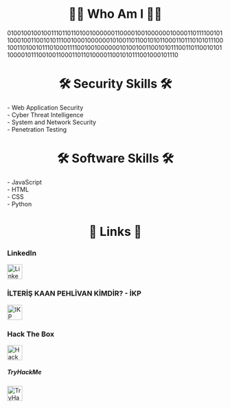 <h1 align="center"> 🕵️‍♂️ Who Am I 🕵️‍♂️ </h1>
<p>0100100100100111011011010010000001100001001000000100001101111001011000100110010101110010001000000101001101100101011000110111010101110010011010010111010001111001001000000101001001100101011100110110010101100001011100100110001101101000011001010111001000101110</p>

<h1 align="center"> 🛠 Security Skills 🛠 </h1>
<p>- Web Application Security<br>
- Cyber Threat Intelligence<br>
- System and Network Security<br>
- Penetration Testing</p>

<h1 align="center"> 🛠 Software Skills 🛠 </h1>
<p>- JavaScript<br>
- HTML<br>
- CSS<br>
- Python</p>

<h1 align="center"> 🔗 Links 🔗 </h1>
<h3>LinkedIn</h3>
<a href="https://www.linkedin.com/in/ilteris-kaan-pehlivan/">
<img border="0" alt="LinkedIn" src="https://play-lh.googleusercontent.com/kMofEFLjobZy_bCuaiDogzBcUT-dz3BBbOrIEjJ-hqOabjK8ieuevGe6wlTD15QzOqw" width="35" height="35">
</a>
<br>
<h3>İLTERİŞ KAAN PEHLİVAN KİMDİR? - İKP</h3>
<a href="https://www.ilteriskaanpehlivan.com.tr/">
<img border="0" alt="IKP" src="https://www.ilteriskaanpehlivan.com.tr/wp-content/uploads/cropped-ikplogodeneme-2-32x32.png" width="35" height="35">
</a>
<br>
<h3>Hack The Box</h3>
<a href="https://app.hackthebox.com/users/551538">
<img border="0" alt="HackTheBox" src="https://media-exp2.licdn.com/dms/image/C4D0BAQEuMmUvlz--8A/company-logo_200_200/0/1641810311920?e=2147483647&v=beta&t=HZzx3SrHXrFBo2DiZd1snqQ2CnaXZQY1aEOYK1nrhaU" width="35" height="35">
</a>
<br>
<h5>TryHackMe</h5>
<a href="https://tryhackme.com/p/ikpehlivan">
<img border="0" alt="TryHackMe" src="https://tryhackme-images.s3.amazonaws.com/user-avatars/af7feb2c43a2c7d5f111b98ccbd15048.png" width="35" height="35">
</a>
